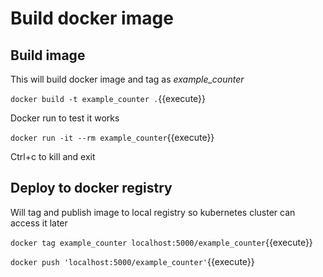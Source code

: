 # Build docker image

## Build image

This will build docker image and tag as *example_counter*

`docker build -t example_counter .`{{execute}}

Docker run to test it works

`docker run -it --rm example_counter`{{execute}}

Ctrl+c to kill and exit

## Deploy to docker registry

Will tag and publish image to local registry so kubernetes cluster can access it later

`docker tag example_counter localhost:5000/example_counter`{{execute}}

`docker push 'localhost:5000/example_counter'`{{execute}}

